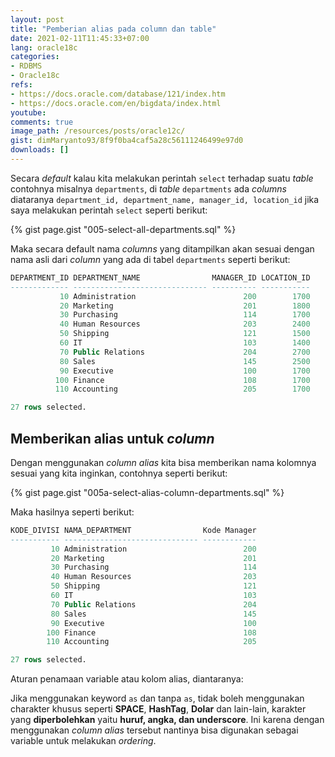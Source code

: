 ```yaml
---
layout: post
title: "Pemberian alias pada column dan table"
date: 2021-02-11T11:45:33+07:00
lang: oracle18c
categories:
- RDBMS
- Oracle18c
refs: 
- https://docs.oracle.com/database/121/index.htm
- https://docs.oracle.com/en/bigdata/index.html
youtube: 
comments: true
image_path: /resources/posts/oracle12c/
gist: dimMaryanto93/8f9f0ba4caf5a28c56111246499e97d0
downloads: []
---
```



Secara _default_ kalau kita melakukan perintah `select` terhadap suatu _table_ contohnya misalnya `departments`, di _table_ `departments` ada _columns_ diataranya `department_id, department_name, manager_id, location_id` jika saya melakukan perintah `select` seperti berikut:

{% gist page.gist "005-select-all-departments.sql" %}

Maka secara default nama _columns_ yang ditampilkan akan sesuai dengan nama asli dari _column_ yang ada di tabel `departments` seperti berikut:

```sql
DEPARTMENT_ID DEPARTMENT_NAME                MANAGER_ID LOCATION_ID
------------- ------------------------------ ---------- -----------
           10 Administration                        200        1700
           20 Marketing                             201        1800
           30 Purchasing                            114        1700
           40 Human Resources                       203        2400
           50 Shipping                              121        1500
           60 IT                                    103        1400
           70 Public Relations                      204        2700
           80 Sales                                 145        2500
           90 Executive                             100        1700
          100 Finance                               108        1700
          110 Accounting                            205        1700

27 rows selected.
```

## Memberikan alias untuk _column_

Dengan menggunakan _column alias_ kita bisa memberikan nama kolomnya sesuai yang kita inginkan, contohnya seperti berikut:

{% gist page.gist "005a-select-alias-column-departments.sql" %}

Maka hasilnya seperti berikut:

```sql
KODE_DIVISI NAMA_DEPARTMENT                Kode Manager
----------- ------------------------------ ------------
         10 Administration                          200
         20 Marketing                               201
         30 Purchasing                              114
         40 Human Resources                         203
         50 Shipping                                121
         60 IT                                      103
         70 Public Relations                        204
         80 Sales                                   145
         90 Executive                               100
        100 Finance                                 108
        110 Accounting                              205

27 rows selected.
```

Aturan penamaan variable atau kolom alias, diantaranya:

Jika menggunakan keyword `as` dan tanpa `as`, tidak boleh menggunakan charakter khusus seperti **SPACE**, **HashTag**, **Dolar** dan lain-lain, karakter yang **diperbolehkan** yaitu **huruf, angka, dan underscore**. Ini karena dengan menggunakan _column alias_ tersebut nantinya bisa digunakan sebagai variable untuk melakukan _ordering_.